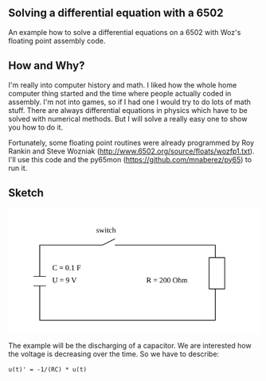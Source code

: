 ## Solving a differential equation with a 6502
An example how to solve a differential equations on a 6502 with Woz's floating point assembly code.

## How and Why?
I'm really into computer history and math. I liked how the whole home computer thing started and the time where people actually coded in assembly. I'm not into games, so if I had one I would try to do lots of math stuff. There are always differential equations in physics which have to be solved with numerical methods. But I will solve a really easy one to show you how to do it.


Fortunately, some floating point routines were already programmed by Roy Rankin and Steve Wozniak (http://www.6502.org/source/floats/wozfp1.txt). I'll use this code and the py65mon (https://github.com/mnaberez/py65) to run it.

## Sketch
<img src="img/circuit.svg?sanitize=true">

The example will be the discharging of a capacitor. We are interested how the voltage is decreasing over the time. So we have to describe:

```
u(t)' = -1/(RC) * u(t)
```

